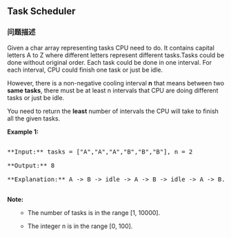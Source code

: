 ## Task Scheduler  
### 问题描述
Given a char array representing tasks CPU need to do. It contains capital letters A to Z where different letters represent different tasks.Tasks could be done without original order. Each task could be done in one interval. For each interval, CPU could finish one task or just be idle.

However, there is a non-negative cooling interval **n** that means between two **same tasks**, there must be at least n intervals that CPU are doing different tasks or just be idle. 

You need to return the **least** number of intervals the CPU will take to finish all the given tasks.

**Example 1:**<br />
<pre>
**Input:** tasks = ["A","A","A","B","B","B"], n = 2
**Output:** 8
**Explanation:** A -> B -> idle -> A -> B -> idle -> A -> B.
</pre>


**Note:**<br>
<ol>
- The number of tasks is in the range [1, 10000].
- The integer n is in the range [0, 100].
</ol>

